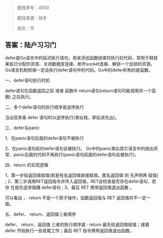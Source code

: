 > 题目序号：4550
>
> 题目来源：快手
>
> 频次：15

## 答案：陆户习习门

defer是Go语言中的延迟执行语句，用来添加函数结束时执行的代码，常用于释放某些已分配的资源、关闭数据库连接、断开socket连接、解锁一个加锁的资源。Go语言机制担保一定会执行defer语句中的代码。Go中的defer析构的是函数。

一、defer语句执行时机

defer语句在函数返回之前 或者 函数中 return语句(return语句可能调用另一个函数) 之后执行。

二、多个defer语句的执行顺序是逆序执行

当出现多条 defer 语句时以逆序执行(类似栈，即后进先出)。

三、defer与panic

1、在panic语句后面的defer语句不被执行

2、在panic语句前的defer语句会被执行。 Go中的panic类似其它语言中的抛出异常，panic后面的代码不再执行(panic语句前面的defer语句会被执行)。 

四、return 的实现逻辑

1、第一步给返回值赋值(若是有名返回值直接赋值，匿名返回值 则 先声明再 赋值) ;
2、第二步调用RET返回指令并传入返回值，RET会检查是否存在defer语句，若存 在就先逆序插播 defer语句 ;
3、最后 RET 携带返回值退出函数 。

可以看出 ， return 不是一个原子操作，函数返回值与 RET 返回值并不一定一致。

五、defer、 return、返回值三者顺序

defer、 return、返回值 三者的执行顺序是 : return 最先给返回值赋值；接着 defer 开始执行一些收尾工作；最后 RET 指令携带返回值退出函数。